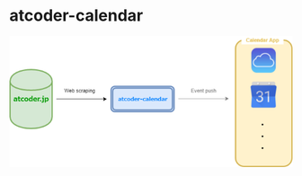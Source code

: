 # atcoder-calendar
![chart](https://raw.githubusercontent.com/ugwis/atcoder-calendar/master/chart.png "chart")
